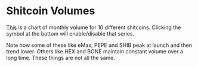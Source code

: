 # Shitcoin Volumes

[This](https://dashargos.chainargos.com/looks/228) is a chart of monthly volume for 10 different shitcoins.
Clicking the symbol at the bottom will enable/disable that series.

Note how some of these like eMax, PEPE and SHIB peak at launch and then trend lower.
Others like HEX and BONE maintain constant volume over a long time.
These things are not all the same.
